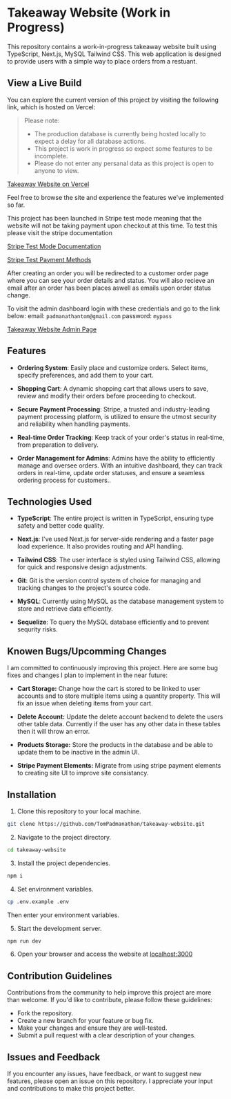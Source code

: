 # Takeaway Website (Work in Progress)

This repository contains a work-in-progress takeaway website built using TypeScript, Next.js, MySQL Tailwind CSS. This web application is designed to provide users with a simple way to place orders from a restuant.

## View a Live Build

You can explore the current version of this project by visiting the following link, which is hosted on Vercel:

> Please note:
>
> -   The production database is currently being hosted locally to expect a delay for all database actions.
> -   This project is work in progress so expect some features to be incomplete.
> -   Please do not enter any persanal data as this project is open to anyone to view.

[Takeaway Website on Vercel](https://takeaway-website.vercel.app/)

Feel free to browse the site and experience the features we've implemented so far.

This project has been launched in Stripe test mode meaning that the website will not be taking payment upon checkout at this time. To test this please visit the stripe documentation

[Stripe Test Mode Documentation](https://stripe.com/docs/test-mode/)

[Stripe Test Payment Methods](https://stripe.com/docs/testing#cards/)

After creating an order you will be redirected to a customer order page where you can see your order details and status. You will also recieve an email after an order has been places aswell as emails upon order status change.

To visit the admin dashboard login with these credentials and go to the link below:
email: `padmanathantom@gmail.com`
password: `mypass`

[Takeaway Website Admin Page](https://takeaway-website.vercel.app/admin/orders)

## Features

-   **Ordering System**: Easily place and customize orders. Select items, specify preferences, and add them to your cart.

-   **Shopping Cart**: A dynamic shopping cart that allows users to save, review and modify their orders before proceeding to checkout.

-   **Secure Payment Processing**: Stripe, a trusted and industry-leading payment processing platform, is utilized to ensure the utmost security and reliability when handling payments.

-   **Real-time Order Tracking**: Keep track of your order's status in real-time, from preparation to delivery.

-   **Order Management for Admins**: Admins have the ability to efficiently manage and oversee orders. With an intuitive dashboard, they can track orders in real-time, update order statuses, and ensure a seamless ordering process for customers..

## Technologies Used

-   **TypeScript**: The entire project is written in TypeScript, ensuring type safety and better code quality.

-   **Next.js**: I've used Next.js for server-side rendering and a faster page load experience. It also provides routing and API handling.

-   **Tailwind CSS**: The user interface is styled using Tailwind CSS, allowing for quick and responsive design adjustments.

-   **Git**: Git is the version control system of choice for managing and tracking changes to the project's source code.

-   **MySQL**: Currently using MySQL as the database management system to store and retrieve data efficiently.

-   **Sequelize**: To query the MySQL database efficiently and to prevent sequrity risks.

## Knowen Bugs/Upcomming Changes

I am committed to continuously improving this project. Here are some bug fixes and changes I plan to implement in the near future:

-   **Cart Storage:** Change how the cart is stored to be linked to user accounts and to store multiple items using a quantity property. This will fix an issue when deleting items from your cart.

-   **Delete Account:** Update the delete account backend to delete the users other table data. Currently if the user has any other data in these tables then it will throw an error.

-   **Products Storage:** Store the products in the database and be able to update them to be inactive in the admin UI.

-   **Stripe Payment Elements:** Migrate from using stripe payment elements to creating site UI to improve site consistancy.

## Installation

1. Clone this repository to your local machine.

```bash
git clone https://github.com/TomPadmanathan/takeaway-website.git
```

2. Navigate to the project directory.

```bash
cd takeaway-website
```

3. Install the project dependencies.

```bash
npm i
```

4. Set environment variables.

```bash
cp .env.example .env
```

Then enter your environment variables.

5. Start the development server.

```bash
npm run dev
```

6. Open your browser and access the website at [localhost:3000](http://localhost:3000)

## Contribution Guidelines

Contributions from the community to help improve this project are more than welcome. If you'd like to contribute, please follow these guidelines:

-   Fork the repository.
-   Create a new branch for your feature or bug fix.
-   Make your changes and ensure they are well-tested.
-   Submit a pull request with a clear description of your changes.

## Issues and Feedback

If you encounter any issues, have feedback, or want to suggest new features, please open an issue on this repository. I appreciate your input and contributions to make this project better.
